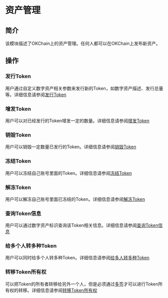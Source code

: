 # 资产管理

## 简介

该模块描述了OKChain上的资产管理。任何人都可以在OKChain上发布新资产。

## 操作

### 发行Token
用户通过自定义数字资产相关参数来发行新的Token，如数字资产描述、发行总量等。详细信息请参阅[发行Token](../getting-start/command/token.html#1-token) 

### 增发Token
用户可以对已经发行的Token增发一定的数量。详细信息请参阅[增发Token](../getting-start/command/token.html#2-token)

### 销毁Token
用户可以销毁一定数量已发行的Token。详细信息请参阅[销毁Token](../getting-start/command/token.html#3-token)

### 冻结Token
用户可以冻结自己账号里面的Token。详细信息请参阅[冻结Token](../getting-start/command/token.html#4-token)

### 解冻Token
用户可以解冻自己账号里面已冻结的Token。详细信息请参阅[解冻Token](../getting-start/command/token.html#5-token)

### 查询Token信息
用户可以通过数字资产标识查询该Token相关信息。详细信息请参阅[查询Token信息](../getting-start/command/token.html#6-token)

### 给多个人转多种Token
用户可以同时给多个人转多种Token。详细信息请参阅[给多人转多种Token](../getting-start/command/token.html#7-token)

### 转移Token所有权
可以把Token的所有者转移给另外一个人，但是必须通过[多签](../getting-start/command/send.html#21-p1-p2-p3)才可以进行Token所有权的转移。详细信息请参阅[转移Token所有权](../getting-start/command/token.html#8-token)

